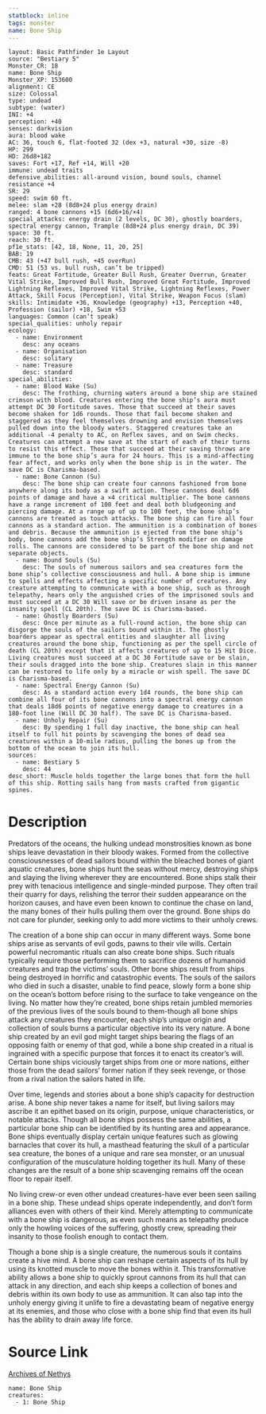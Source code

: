 ```yaml
---
statblock: inline
tags: monster
name: Bone Ship
---
```

```statblock
layout: Basic Pathfinder 1e Layout
source: "Bestiary 5"
Monster_CR: 18
name: Bone Ship
Monster_XP: 153600
alignment: CE
size: Colossal
type: undead
subtype: (water)
INI: +4
perception: +40
senses: darkvision
aura: blood wake
AC: 36, touch 6, flat-footed 32 (dex +3, natural +30, size -8)
HP: 299
HD: 26d8+182
saves: Fort +17, Ref +14, Will +20
immune: undead traits
defensive_abilities: all-around vision, bound souls, channel resistance +4
SR: 29
speed: swim 60 ft.
melee: slam +28 (8d8+24 plus energy drain)
ranged: 4 bone cannons +15 (6d6+16/×4)
special_attacks: energy drain (2 levels, DC 30), ghostly boarders, spectral energy cannon, Trample (8d8+24 plus energy drain, DC 39)
space: 30 ft.
reach: 30 ft.
pf1e_stats: [42, 18, None, 11, 20, 25]
BAB: 19
CMB: 43 (+47 bull rush, +45 overRun)
CMD: 51 (53 vs. bull rush, can’t be tripped)
feats: Great Fortitude, Greater Bull Rush, Greater Overrun, Greater Vital Strike, Improved Bull Rush, Improved Great Fortitude, Improved Lightning Reflexes, Improved Vital Strike, Lightning Reflexes, Power Attack, Skill Focus (Perception), Vital Strike, Weapon Focus (slam)
skills: Intimidate +36, Knowledge (geography) +13, Perception +40, Profession (sailor) +18, Swim +53
languages: Common (can’t speak)
special_qualities: unholy repair
ecology:
  - name: Environment
    desc: any oceans
  - name: Organisation
    desc: solitary
  - name: Treasure
    desc: standard
special_abilities:
  - name: Blood Wake (Su)
    desc: The frothing, churning waters around a bone ship are stained crimson with blood. Creatures entering the bone ship’s aura must attempt DC 30 Fortitude saves. Those that succeed at their saves become shaken for 1d6 rounds. Those that fail become shaken and staggered as they feel themselves drowning and envision themselves pulled down into the bloody waters. Staggered creatures take an additional -4 penalty to AC, on Reflex saves, and on Swim checks. Creatures can attempt a new save at the start of each of their turns to resist this effect. Those that succeed at their saving throws are immune to the bone ship’s aura for 24 hours. This is a mind-affecting fear affect, and works only when the bone ship is in the water. The save DC is Charisma-based.
  - name: Bone Cannon (Su)
    desc: The bone ship can create four cannons fashioned from bone anywhere along its body as a swift action. These cannons deal 6d6 points of damage and have a ×4 critical multiplier. The bone cannons have a range increment of 100 feet and deal both bludgeoning and piercing damage. At a range up of up to 100 feet, the bone ship’s cannons are treated as touch attacks. The bone ship can fire all four cannons as a standard action. The ammunition is a combination of bones and debris. Because the ammunition is ejected from the bone ship’s body, bone cannons add the bone ship’s Strength modifier on damage rolls. The cannons are considered to be part of the bone ship and not separate objects.
  - name: Bound Souls (Su)
    desc: The souls of numerous sailors and sea creatures form the bone ship’s collective consciousness and hull. A bone ship is immune to spells and effects affecting a specific number of creatures. Any creature attempting to communicate with a bone ship, such as through telepathy, hears only the anguished cries of the imprisoned souls and must succeed at a DC 30 Will save or be driven insane as per the insanity spell (CL 20th). The save DC is Charisma-based.
  - name: Ghostly Boarders (Su)
    desc: Once per minute as a full-round action, the bone ship can disgorge the souls of the sailors bound within it. The ghostly boarders appear as spectral entities and slaughter all living creatures around the bone ship, functioning as per the spell circle of death (CL 20th) except that it affects creatures of up to 15 Hit Dice. Living creatures must succeed at a DC 30 Fortitude save or be slain, their souls dragged into the bone ship. Creatures slain in this manner can be restored to life only by a miracle or wish spell. The save DC is Charisma-based.
  - name: Spectral Energy Cannon (Su)
    desc: As a standard action every 1d4 rounds, the bone ship can combine all four of its bone cannons into a spectral energy cannon that deals 18d6 points of negative energy damage to creatures in a 180-foot line (Will DC 30 half). The save DC is Charisma-based.
  - name: Unholy Repair (Su)
    desc: By spending 1 full day inactive, the bone ship can heal itself to full hit points by scavenging the bones of dead sea creatures within a 10-mile radius, pulling the bones up from the bottom of the ocean to join its hull.
sources:
  - name: Bestiary 5
    desc: 44
desc_short: Muscle holds together the large bones that form the hull of this ship. Rotting sails hang from masts crafted from gigantic spines.
```
# Description
Predators of the oceans, the hulking undead monstrosities known as bone ships leave devastation in their bloody wakes. Formed from the collective consciousnesses of dead sailors bound within the bleached bones of giant aquatic creatures, bone ships hunt the seas without mercy, destroying ships and slaying the living wherever they are encountered. Bone ships stalk their prey with tenacious intelligence and single-minded purpose. They often trail their quarry for days, relishing the terror their sudden appearance on the horizon causes, and have even been known to continue the chase on land, the many bones of their hulls pulling them over the ground. Bone ships do not care for plunder, seeking only to add more victims to their unholy crews.

The creation of a bone ship can occur in many different ways. Some bone ships arise as servants of evil gods, pawns to their vile wills. Certain powerful necromantic rituals can also create bone ships. Such rituals typically require those performing them to sacrifice dozens of humanoid creatures and trap the victims’ souls. Other bone ships result from ships being destroyed in horrific and catastrophic events. The souls of the sailors who died in such a disaster, unable to find peace, slowly form a bone ship on the ocean’s bottom before rising to the surface to take vengeance on the living. No matter how they’re created, bone ships retain jumbled memories of the previous lives of the souls bound to them-though all bone ships attack any creatures they encounter, each ship’s unique origin and collection of souls burns a particular objective into its very nature. A bone ship created by an evil god might target ships bearing the flags of an opposing faith or enemy of that god, while a bone ship created in a ritual is ingrained with a specific purpose that forces it to enact its creator’s will. Certain bone ships viciously target ships from one or more nations, either those from the dead sailors’ former nation if they seek revenge, or those from a rival nation the sailors hated in life.

Over time, legends and stories about a bone ship’s capacity for destruction arise. A bone ship never takes a name for itself, but living sailors may ascribe it an epithet based on its origin, purpose, unique characteristics, or notable attacks. Though all bone ships possess the same abilities, a particular bone ship can be identified by its hunting area and appearance. Bone ships eventually display certain unique features such as glowing barnacles that cover its hull, a masthead featuring the skull of a particular sea creature, the bones of a unique and rare sea monster, or an unusual configuration of the musculature holding together its hull. Many of these changes are the result of a bone ship scavenging remains off the ocean floor to repair itself.

No living crew-or even other undead creatures-have ever been seen sailing in a bone ship. These undead ships operate independently, and don’t form alliances even with others of their kind. Merely attempting to communicate with a bone ship is dangerous, as even such means as telepathy produce only the howling voices of the suffering, ghostly crew, spreading their insanity to those foolish enough to contact them.

Though a bone ship is a single creature, the numerous souls it contains create a hive mind. A bone ship can reshape certain aspects of its hull by using its knotted muscle to move the bones within it. This transformative ability allows a bone ship to quickly sprout cannons from its hull that can attack in any direction, and each ship keeps a collection of bones and debris within its own body to use as ammunition. It can also tap into the unholy energy giving it unlife to fire a devastating beam of negative energy at its enemies, and those who close with a bone ship find that even its hull has the ability to drain away life force.
# Source Link
[Archives of Nethys](https://aonprd.com/MonsterDisplay.aspx?ItemName=Bone%20Ship)
```encounter-table
name: Bone Ship
creatures:
  - 1: Bone Ship
```
